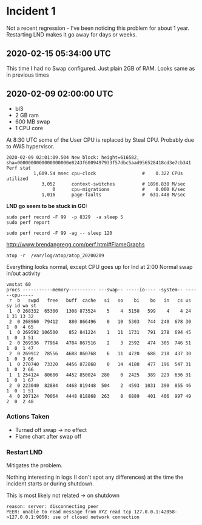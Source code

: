 # Incident 1 

Not a recent regression - I’ve been noticing this problem for about 1 year. Restarting LND makes it go away for days or weeks.

## 2020-02-15 05:34:00 UTC

This time I had no Swap configured. Just plain 2GB of RAM.
Looks same as in previous times


## 2020-02-09 02:00:00 UTC
* bl3
* 2 GB ram
* 600 MB swap
* 1 CPU core

At 8:30 UTC some of the User CPU is replaced by Steal CPU. Probably due to AWS hypervisor.

```
2020-02-09 02:01:09.504 New block: height=616582, sha=0000000000000000000e8243f6009497933f57dbc5aad956528418cd3e7cb341
Perf stat
          1,609.54 msec cpu-clock                 #    0.322 CPUs utilized
             3,052      context-switches          # 1896.830 M/sec
                 0      cpu-migrations            #    0.000 K/sec
             1,016      page-faults               #  631.448 M/sec
```

**LND go seem to be stuck in GC:**
```
sudo perf record -F 99  -p 8329  -a sleep 5
sudo perf report
```

```
sudo perf record -F 99 -ag -- sleep 120
```
http://www.brendangregg.com/perf.html#FlameGraphs


```
atop -r  /var/log/atop/atop_20200209
```

Everything looks normal, except CPU goes up for lnd at 2:00
Normal swap in/out activity

```
vmstat 60
procs -----------memory---------- ---swap-- -----io---- -system-- ------cpu-----
 r  b   swpd   free   buff  cache   si   so    bi    bo   in   cs us sy id wa st
 1  0 268332  65300   1308 873524    5    4  5150   599    4    4 24  1 31 13 32
 2  0 268960  79412    880 866496    0   10  5303   744  240  678 30  1  0  4 65
 1  0 269592 106500    852 841224    1   11  1731   791  278  694 45  1  0  3 51
 2  0 269536  77964   4784 867516    2    3  2592   474  305  746 51  1  0  1 47
 2  0 269912  78556   4688 860768    6   11  4720   688  218  437 30  1  0  3 66
 1  0 270740  73320   4456 872868    0   14  4180   477  196  547 31  1  0  2 66
 1  1 254124  80680   4452 850024  280    0  2425   389  229  636 31  1  0  1 67
 2  0 223040  82884   4468 819448  504    2  4593  1031  390  855 46  1  0  1 51
 4  0 207124  70064   4448 818868  263    8  6889   401  406  997 49  2  0  2 48
```

### Actions Taken
* Turned off swap → no effect
* Flame chart after swap off 

### Restart LND

Mitigates the problem.

Nothing interesting in logs (I don't spot any differences) at the time the incident starts or during shutdown.

This is most likely not related -> on shutdown
```
reason: server: disconnecting peer
PEER: unable to read message from XYZ read tcp 127.0.0.1:42058->127.0.0.1:9050: use of closed network connection
```
